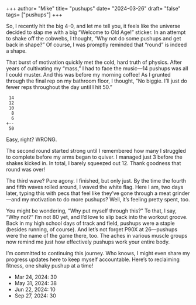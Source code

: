 +++
author= "Mike"
title= "pushups"
date= "2024-03-26"
draft= "false"
tags= ["pushups"]
+++

So, I recently hit the big 4-0, and let me tell you, it feels like the universe decided to slap me with a big “Welcome to Old Age!” sticker. In an attempt to shake off the cobwebs, I thought, “Why not do some pushups and get back in shape?” Of course, I was promptly reminded that “round” is indeed a shape.

That burst of motivation quickly met the cold, hard truth of physics. After years of cultivating my “mass,” I had to face the music—14 pushups was all I could muster. And this was before my morning coffee! As I grunted through the final rep on my bathroom floor, I thought, “No biggie. I’ll just do fewer reps throughout the day until I hit 50.”

```
 14
 12
 10
  8
  6
+--
 50
```
Easy, right? WRONG.

The second round started strong until I remembered how many I struggled to complete before my arms began to quiver. I managed just 3 before the shakes kicked in. In total, I barely squeezed out 12. Thank goodness that round was over!

The third wave? Pure agony. I finished, but only just. By the time the fourth and fifth waves rolled around, I waved the white flag. Here I am, two days later, typing this with pecs that feel like they’ve gone through a meat grinder—and my motivation to do more pushups? Well, it’s feeling pretty spent, too.

You might be wondering, “Why put myself through this?” To that, I say, “Why not?” I’m not 80 yet, and I’d love to slip back into the workout groove. Back in my high school days of track and field, pushups were a staple (besides running, of course). And let’s not forget P90X at 26—pushups were the name of the game there, too. The aches in various muscle groups now remind me just how effectively pushups work your entire body.

I’m committed to continuing this journey. Who knows, I might even share my progress updates here to keep myself accountable. Here’s to reclaiming fitness, one shaky pushup at a time!

- Mar 24, 2024: 30
- May 31, 2024: 38
- Jun 22, 2024: 10
- Sep 27, 2024: 30
